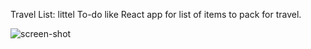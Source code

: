 Travel List: littel To-do like React app for list of items to pack for travel.

![screen-shot](https://github.com/ujjaval-parmar/react-travel-list-todo/assets/154329143/c8c7e7f2-56bb-4fd9-bd9e-649ce5cd5675)
